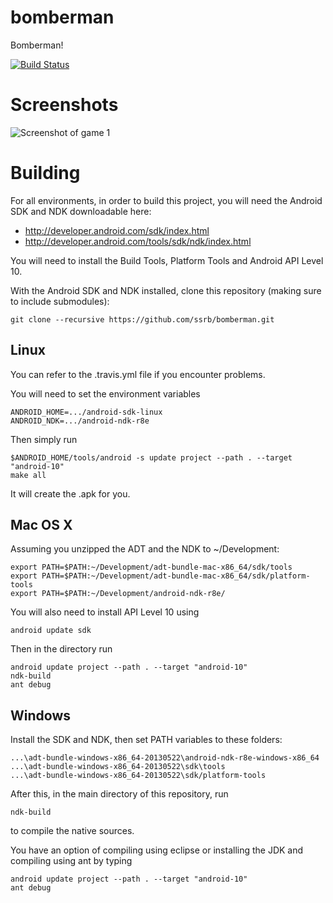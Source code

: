 bomberman
=========

Bomberman!

[![Build Status](https://travis-ci.org/ssrb/bomberman.png)](https://travis-ci.org/ssrb/bomberman)

Screenshots
===========

![Screenshot of game 1](https://raw.githubusercontent.com/ssrb/bomberman/master/screenshots/screenshot-1.png)

Building
========

For all environments, in order to build this project, you will need the Android SDK and NDK downloadable here:

* http://developer.android.com/sdk/index.html
* http://developer.android.com/tools/sdk/ndk/index.html

You will need to install the Build Tools, Platform Tools and Android API Level 10.

With the Android SDK and NDK installed, clone this repository (making sure to include submodules):

    git clone --recursive https://github.com/ssrb/bomberman.git

Linux
-----

You can refer to the .travis.yml file if you encounter problems.

You will need to set the environment variables

	ANDROID_HOME=.../android-sdk-linux
	ANDROID_NDK=.../android-ndk-r8e

Then simply run

	$ANDROID_HOME/tools/android -s update project --path . --target "android-10"
	make all
  
It will create the .apk for you.


Mac OS X
--------

Assuming you unzipped the ADT and the NDK to ~/Development:

	export PATH=$PATH:~/Development/adt-bundle-mac-x86_64/sdk/tools
	export PATH=$PATH:~/Development/adt-bundle-mac-x86_64/sdk/platform-tools
	export PATH=$PATH:~/Development/android-ndk-r8e/

You will also need to install API Level 10 using

	android update sdk

Then in the directory run

	android update project --path . --target "android-10"
	ndk-build
	ant debug

Windows
-------

Install the SDK and NDK, then set PATH variables to these folders: 

	...\adt-bundle-windows-x86_64-20130522\android-ndk-r8e-windows-x86_64
	...\adt-bundle-windows-x86_64-20130522\sdk\tools
	...\adt-bundle-windows-x86_64-20130522\sdk/platform-tools

After this, in the main directory of this repository, run 

	ndk-build

to compile the native sources.

You have an option of compiling using eclipse or installing the JDK and compiling using ant by typing

	android update project --path . --target "android-10"
	ant debug

